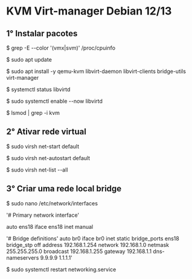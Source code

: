 # KVM Virt-manager Debian 12/13

## 1° Instalar pacotes

$ grep -E --color '(vmx|svm)' /proc/cpuinfo

$ sudo apt update

$ sudo apt install -y qemu-kvm libvirt-daemon libvirt-clients bridge-utils virt-manager

$ systemctl status libvirtd

$ sudo systemctl enable --now libvirtd

$ lsmod | grep -i kvm

## 2° Ativar rede virtual

$ sudo virsh net-start default

$ sudo virsh net-autostart default

$ sudo virsh net-list --all

## 3° Criar uma rede local bridge

$ sudo nano /etc/network/interfaces

'# Primary network interface'

auto ens18
iface ens18 inet manual

'# Bridge definitions'
auto br0
iface br0 inet static
bridge_ports ens18
bridge_stp off
address 192.168.1.254
network 192.168.1.0
netmask 255.255.255.0
broadcast 192.168.1.255
gateway 192.168.1.1
dns-nameservers 9.9.9.9 1.1.1.1'

$ sudo systemctl restart networking.service
